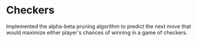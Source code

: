 Checkers
========

Implemented the alpha-beta pruning algorithm to predict the next move that would maximize either player's chances of winning in a game of checkers.
